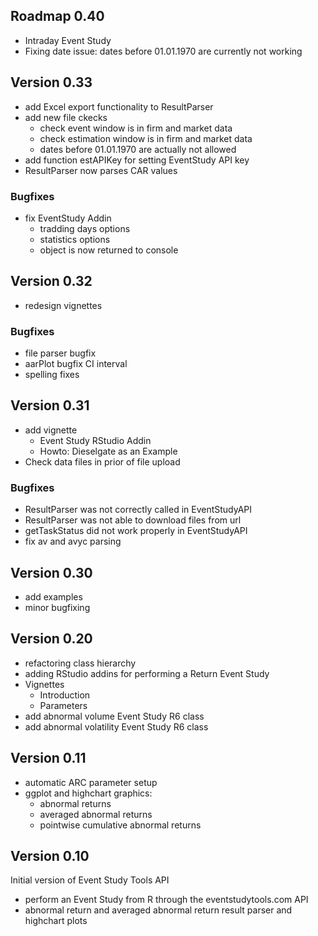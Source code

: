 ## Roadmap 0.40

- Intraday Event Study
- Fixing date issue: dates before 01.01.1970 are currently not working


## Version 0.33

- add Excel export functionality to ResultParser
- add new file ckecks
    - check event window is in firm and market data
    - check estimation window is in firm and market data
    - dates before 01.01.1970 are actually not allowed
- add function estAPIKey for setting EventStudy API key
- ResultParser now parses CAR values

### Bugfixes

- fix EventStudy Addin 
    - tradding days options
    - statistics options
    - object is now returned to console


## Version 0.32

- redesign vignettes

### Bugfixes 

- file parser bugfix
- aarPlot bugfix CI interval
- spelling fixes


## Version 0.31

- add vignette
    - Event Study RStudio Addin
    - Howto: Dieselgate as an Example
- Check data files in prior of file upload


### Bugfixes

- ResultParser was not correctly called in EventStudyAPI
- ResultParser was not able to download files from url
- getTaskStatus did not work properly in EventStudyAPI 
- fix av and avyc parsing


## Version 0.30

- add examples
- minor bugfixing


## Version 0.20

- refactoring class hierarchy
- adding RStudio addins for performing a Return Event Study
- Vignettes
    - Introduction
    - Parameters
- add abnormal volume Event Study R6 class
- add abnormal volatility Event Study R6 class


## Version 0.11

- automatic ARC parameter setup
- ggplot and highchart graphics:
    - abnormal returns
    - averaged abnormal returns
    - pointwise cumulative abnormal returns


## Version 0.10

Initial version of Event Study Tools API

- perform an Event Study from R through the eventstudytools.com API
- abnormal return and averaged abnormal return result parser and highchart plots
